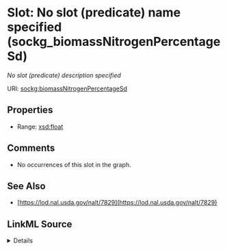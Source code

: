 

# Slot: No slot (predicate) name specified (sockg_biomassNitrogenPercentageSd)


_No slot (predicate) description specified_







URI: [sockg:biomassNitrogenPercentageSd](https://idir.uta.edu/sockg-ontology/docs/biomassNitrogenPercentageSd)



<!-- no inheritance hierarchy -->








## Properties

* Range: [xsd:float](http://www.w3.org/2001/XMLSchema#float)





## Comments

* No occurrences of this slot in the graph.

## See Also

* [https://lod.nal.usda.gov/nalt/7829](https://lod.nal.usda.gov/nalt/7829)



## LinkML Source

<details>

```yaml
name: sockg_biomassNitrogenPercentageSd
description: No slot (predicate) description specified
title: No slot (predicate) name specified
comments:
- No occurrences of this slot in the graph.
from_schema: soc-kg
see_also:
- https://lod.nal.usda.gov/nalt/7829
rank: 1000
slot_uri: sockg:biomassNitrogenPercentageSd
alias: sockg_biomassNitrogenPercentageSd
range: float

```
</details>